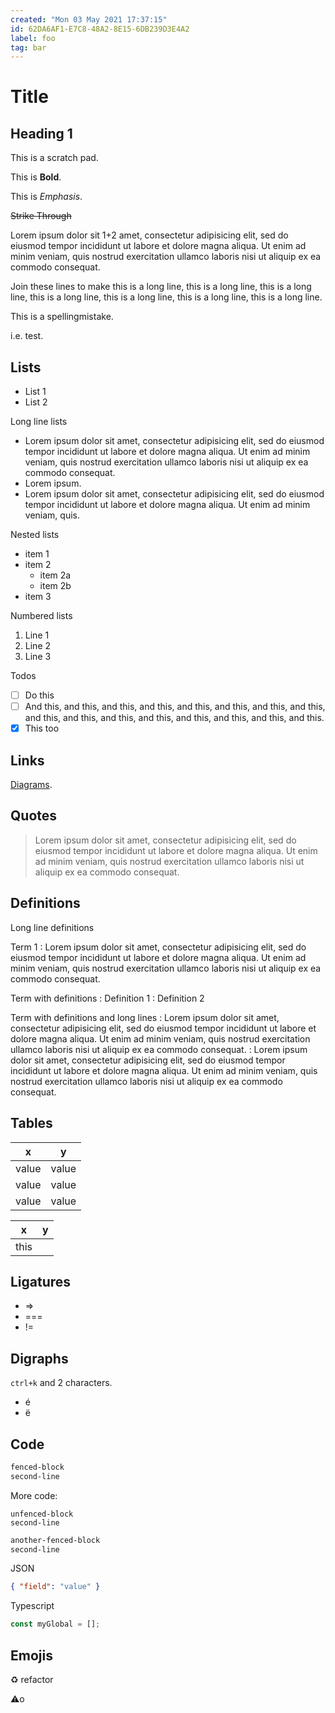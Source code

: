 ```yaml
---
created: "Mon 03 May 2021 17:37:15"
id: 62DA6AF1-E7C8-48A2-8E15-6DB239D3E4A2
label: foo
tag: bar
---
```


# Title

## Heading 1

This is a scratch pad.

This is **Bold**.

This is _Emphasis_.

~~Strike Through~~

Lorem ipsum dolor sit 1+2 amet, consectetur adipisicing elit, sed do eiusmod tempor
incididunt ut labore et dolore magna aliqua. Ut enim ad minim veniam, quis
nostrud exercitation ullamco laboris nisi ut aliquip ex ea commodo consequat.

Join these lines to make this is a long line, this is a long line, this is a long line, this is a long line, this is a long line, this is a long line, this is a long line.

This is a spellingmistake.

i.e. test.

## Lists

- List 1
- List 2

Long line lists

- Lorem ipsum dolor sit amet, consectetur adipisicing elit, sed do eiusmod
  tempor incididunt ut labore et dolore magna aliqua. Ut enim ad minim veniam,
  quis nostrud exercitation ullamco laboris nisi ut aliquip ex ea commodo
  consequat.
- Lorem ipsum.
- Lorem ipsum dolor sit amet, consectetur adipisicing elit, sed do eiusmod
  tempor incididunt ut labore et dolore magna aliqua. Ut enim ad minim veniam,
  quis.

Nested lists

- item 1
- item 2
  - item 2a
  - item 2b
- item 3

Numbered lists

1. Line 1
2. Line 2
3. Line 3

Todos

- [ ] Do this
- [ ] And this, and this, and this, and this, and this, and this, and this, and
      this, and this, and this, and this, and this, and this, and this, and
      this, and this.
- [x] This too

## Links

[Diagrams](./diagrams.md).

## Quotes

> Lorem ipsum dolor sit amet, consectetur adipisicing elit, sed do eiusmod
> tempor incididunt ut labore et dolore magna aliqua. Ut enim ad minim veniam,
> quis nostrud exercitation ullamco laboris nisi ut aliquip ex ea commodo
> consequat.

## Definitions

Long line definitions

Term 1 : Lorem ipsum dolor sit amet, consectetur adipisicing elit, sed do
eiusmod tempor incididunt ut labore et dolore magna aliqua. Ut enim ad minim
veniam, quis nostrud exercitation ullamco laboris nisi ut aliquip ex ea commodo
consequat.

Term with definitions : Definition 1 : Definition 2

Term with definitions and long lines : Lorem ipsum dolor sit amet, consectetur
adipisicing elit, sed do eiusmod tempor incididunt ut labore et dolore magna
aliqua. Ut enim ad minim veniam, quis nostrud exercitation ullamco laboris nisi
ut aliquip ex ea commodo consequat. : Lorem ipsum dolor sit amet, consectetur
adipisicing elit, sed do eiusmod tempor incididunt ut labore et dolore magna
aliqua. Ut enim ad minim veniam, quis nostrud exercitation ullamco laboris nisi
ut aliquip ex ea commodo consequat.

## Tables

| x     | y     |
| ----- | ----- |
| value | value |
| value | value |
| value | value |

| x    | y   |
| ---- | --- |
| this |     |

## Ligatures

- =>
- ===
- !=

## Digraphs

`ctrl+k` and 2 characters.

- é
- ë

## Code

```bash
fenced-block
second-line
```

More code:

    unfenced-block
    second-line

```bash
another-fenced-block
second-line
```

JSON

```json
{ "field": "value" }
```

Typescript

```typescript
const myGlobal = [];
```

## Emojis

♻️ refactor

⚠️o
